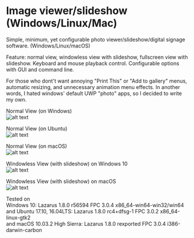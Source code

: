 # Image viewer/slideshow (Windows/Linux/Mac)
Simple, minimum, yet configurable photo viewer/slideshow/digital signage software. (Windows/Linux/macOS)

Feature: normal view, windowless view with slideshow, fullscreen view with slideshow. Keyboard and mouse playback control. 
Configurable options with GUI and command line.

For those who dont't want annoying "Print This" or "Add to gallery" menus, automatic resizing, and unnecessary animation menu effects. In another words, I hated windows' default UWP "photo" apps, so I decided to write my own.

Normal View (on Windows)  
![alt text](https://github.com/torumyax/Image-viewer/blob/master/files/bin/ImageViewerScreenshot1.png?raw=true)

Normal View (on Ubuntu)  
![alt text](https://github.com/torumyax/Image-viewer/blob/master/files/bin/Screenshot%20from%202018-02-20%2021-19-26.jpg?raw=true)

Normal View (on macOS)  
![alt text](https://github.com/torumyax/Image-viewer/blob/master/files/bin/Mac%202018-02-20%2018.34.57.png?raw=true)

Windowless View (with slideshow) on Windows 10  
![alt text](https://github.com/torumyax/Image-viewer/blob/master/files/bin/ImageViewerScreenshot3.png?raw=true)

Windowless View (with slideshow) on macOS  
![alt text](https://github.com/torumyax/Image-viewer/blob/master/files/bin/macOS-inFrameScreenshot-2018-02-20%2023.56.00.png?raw=true)


Tested on  
Windows 10: Lazarus 1.8.0 r56594 FPC 3.0.4 x86_64-win64-win32/win64  
and Ubuntu 17.10, 16.04LTS: Lazarus 1.8.0 rc4+dfsg-1 FPC 3.0.2 x86_64-linux-gtk2  
and macOS 10.03.2 High Sierra: Lazarus 1.8.0 rexported FPC 3.0.4 i386-darwin-carbon  
